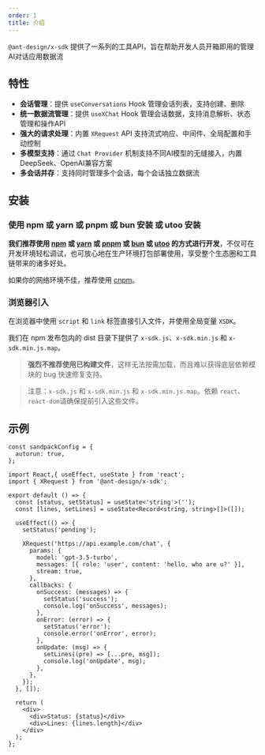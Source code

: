 ```yaml
---
order: 1
title: 介绍
---
```


`@ant-design/x-sdk` 提供了一系列的工具API，旨在帮助开发人员开箱即用的管理AI对话应用数据流

## 特性

- **会话管理**：提供 `useConversations` Hook 管理会话列表，支持创建、删除
- **统一数据流管理**：提供 `useXChat` Hook 管理会话数据，支持消息解析、状态管理和操作API
- **强大的请求处理**：内置 `XRequest` API 支持流式响应、中间件、全局配置和手动控制
- **多模型支持**：通过 `Chat Provider` 机制支持不同AI模型的无缝接入，内置DeepSeek、OpenAI兼容方案
- **多会话并存**：支持同时管理多个会话，每个会话独立数据流

## 安装

### 使用 npm 或 yarn 或 pnpm 或 bun 安装 或 utoo 安装

**我们推荐使用 [npm](https://www.npmjs.com/) 或 [yarn](https://github.com/yarnpkg/yarn/) 或 [pnpm](https://pnpm.io/zh/) 或 [bun](https://bun.sh/) 或 [utoo](https://github.com/umijs/mako/tree/next) 的方式进行开发**，不仅可在开发环境轻松调试，也可放心地在生产环境打包部署使用，享受整个生态圈和工具链带来的诸多好处。

<InstallDependencies npm='$ npm install @ant-design/x-sdk --save' yarn='$ yarn add @ant-design/x-sdk' pnpm='$ pnpm install @ant-design/x-sdk --save' bun='$ bun add @ant-design/x-sdk' utoo='$ ut install @ant-design/x-sdk --save'></InstallDependencies>

如果你的网络环境不佳，推荐使用 [cnpm](https://github.com/cnpm/cnpm)。

### 浏览器引入

在浏览器中使用 `script` 和 `link` 标签直接引入文件，并使用全局变量 `XSDK`。

我们在 npm 发布包内的 dist 目录下提供了 `x-sdk.js`、`x-sdk.min.js` 和 `x-sdk.min.js.map`。

> **强烈不推荐使用已构建文件**，这样无法按需加载，而且难以获得底层依赖模块的 bug 快速修复支持。

> 注意：`x-sdk.js` 和 `x-sdk.min.js` 和 `x-sdk.min.js.map`。依赖 `react`、`react-dom`请确保提前引入这些文件。

## 示例

```sandpack
const sandpackConfig = {
  autorun: true,
};

import React,{ useEffect, useState } from 'react';
import { XRequest } from '@ant-design/x-sdk';

export default () => {
  const [status, setStatus] = useState<'string'>('');
  const [lines, setLines] = useState<Record<string, string>[]>([]);

  useEffect(() => {
    setStatus('pending');

    XRequest('https://api.example.com/chat', {
      params: {
        model: 'gpt-3.5-turbo',
        messages: [{ role: 'user', content: 'hello, who are u?' }],
        stream: true,
      },
      callbacks: {
        onSuccess: (messages) => {
          setStatus('success');
          console.log('onSuccess', messages);
        },
        onError: (error) => {
          setStatus('error');
          console.error('onError', error);
        },
        onUpdate: (msg) => {
          setLines((pre) => [...pre, msg]);
          console.log('onUpdate', msg);
        },
      },
    });
  }, []);

  return (
    <div>
      <div>Status: {status}</div>
      <div>Lines: {lines.length}</div>
    </div>
  );
};
```
